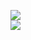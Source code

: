 [![](https://img.shields.io/badge/Made%20With-Github%20Spray-lightgrey.svg?style=for-the-badge&logo=github)](https://github.com/Annihil/github-spray#12226)  
[![](https://i.imgur.com/2DrTn0Z.gif)](https://github.com/Annihil/github-spray)